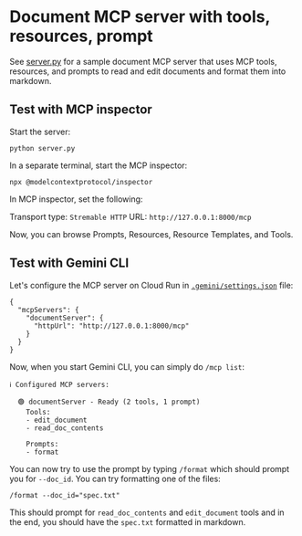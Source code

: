 # Document MCP server with tools, resources, prompt

See [server.py](./server.py) for a sample document MCP server that uses MCP tools, resources, and prompts to read
and edit documents and format them into markdown.

## Test with MCP inspector

Start the server:

```shell
python server.py
```

In a separate terminal, start the MCP inspector:

```shell
npx @modelcontextprotocol/inspector
```

In MCP inspector, set the following:

Transport type: `Stremable HTTP`
URL: `http://127.0.0.1:8000/mcp`

Now, you can browse Prompts, Resources, Resource Templates, and Tools.

## Test with Gemini CLI

Let's configure the MCP server on Cloud Run in [`.gemini/settings.json`](./gemini/settings.json) file:

```shell
{
  "mcpServers": {
    "documentServer": {
      "httpUrl": "http://127.0.0.1:8000/mcp"
    }
  }
}
```

Now, when you start Gemini CLI, you can simply do `/mcp list`:

```shell
ℹ Configured MCP servers:

  🟢 documentServer - Ready (2 tools, 1 prompt)
    Tools:
    - edit_document
    - read_doc_contents

    Prompts:
    - format
```

You can now try to use the prompt by typing `/format` which should prompt you for `--doc_id`. You can try formatting
one of the files:

```shell
/format --doc_id="spec.txt"
```

This should prompt for `read_doc_contents` and `edit_document` tools and in the end, you should have the `spec.txt`
formatted in markdown. 
